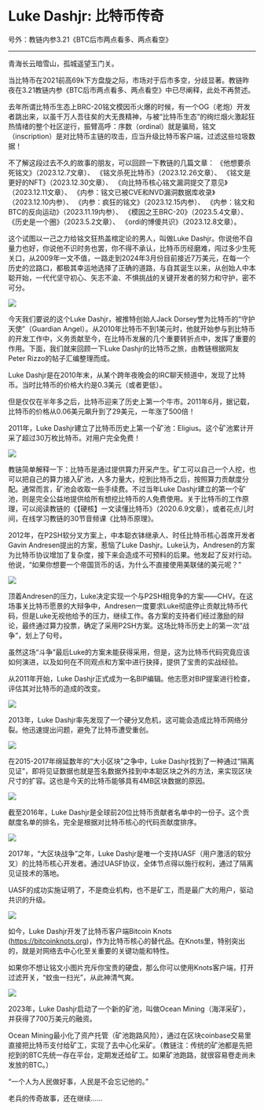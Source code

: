 # Luke Dashjr: 比特币传奇

号外：教链内参3.21《BTC后市两点看多、两点看空》

* * *

青海长云暗雪山，孤城遥望玉门关。

当比特币在2021前高69k下方盘旋之际，市场对于后市多空，分歧显著。教链昨夜在3.21教链内参《BTC后市两点看多、两点看空》中已尽阐释，此处不再赘述。

去年所谓比特币生态上BRC-20铭文模因币火爆的时候，有一个OG（老炮）开发者跳出来，以虽千万人吾往矣的大无畏精神，与被“比特币生态”的绚烂烟火激起狂热情绪的整个社区逆行，振臂高呼：序数（ordinal）就是骗局，铭文（inscription）是对比特币主链的攻击，应当升级比特币客户端，过滤这些垃圾数据！

不了解这段过去不久的故事的朋友，可以回顾一下教链的几篇文章：
《他想要杀死铭文》（2023.12.7文章）、
《铭文杀死比特币》（2023.12.26文章）、
《铭文是更好的NFT》（2023.12.30文章）、
《向比特币核心铭文漏洞提交了意见》（2023.12.11文章）、
《内参：铭文已被CVE和NVD漏洞数据库收录》（2023.12.10内参）、
《内参：疯狂的铭文》（2023.12.15内参）、
《内参：铭文和BTC的反向运动》（2023.11.19内参）、
《模因之王BRC-20》（2023.5.4文章）、
《历史是一个圈》（2023.5.2文章）、
《ordi的博傻共识》（2023.12.8文章）。

这个试图以一己之力给铭文狂热盖棺定论的男人，叫做Luke Dashjr。你说他不自量力也好，你说他不识时务也罢，你不得不承认，比特币历经磨难，闯过多少生死关口，从2009年一文不值，一路走到2024年3月份目前接近7万美元，在每一个历史的岔路口，都极其幸运地选择了正确的道路，与自其诞生以来，从创始人中本聪开始，一代代坚守初心、矢志不渝、不惧挑战的关键开发者的努力和守护，密不可分。

![](2024-03-22-A01.png)

今天我们要说的这个Luke Dashjr，被推特创始人Jack Dorsey誉为比特币的“守护天使”（Guardian Angel）。从2010年比特币不到1美元时，他就开始参与到比特币的开发工作中，义务贡献至今，在比特币发展的几个重要转折点中，发挥了重要的作用。下面，我们就来回顾一下Luke Dashjr的比特币之旅，由教链根据网友Peter Rizzo的帖子汇编整理而成。

Luke Dashjr是在2010年末，从某个跨年夜晚会的IRC聊天频道中，发现了比特币。当时比特币的价格大约是0.3美元（或者更低）。

但是仅仅在半年多之后，比特币迎来了历史上第一个牛市。2011年6月，据记载，比特币的价格从0.06美元飙升到了29美元，一年涨了500倍！

2011年，Luke Dashjr建立了比特币历史上第一个矿池：Eligius。这个矿池累计开采了超过30万枚比特币。对用户完全免费！

![](2024-03-22-A02.jpeg)

教链简单解释一下：比特币是通过提供算力开采产生。矿工可以自己一个人挖，也可以把自己的算力接入矿池，人多力量大，挖到比特币之后，按照算力贡献度分配。通常而言，矿池会收取一些手续费。不过当年Luke Dashjr建立的第一个矿池，则是完全公益地提供给所有想挖比特币的人免费使用。关于比特币的工作原理，可以阅读教链的《【硬核】一文读懂比特币》（2020.6.9文章），或者花点儿时间，在线学习教链的30节音频课《比特币原理》。

2012年，在P2SH软分叉方案上，中本聪衣钵继承人、时任比特币核心首席开发者Gavin Andresen提出的方案，惹恼了Luke Dashjr。Luke认为，Andresen的方案为比特币协议增加了复杂度，接下来会造成不可预料的后果。他发起了反对行动。他说，“如果你想要一个帝国货币的话，为什么不直接使用美联储的美元呢？”

![](2024-03-22-A03.webp)

顶着Andresen的压力，Luke决定实现一个与P2SH相竞争的方案——CHV。在这场事关比特币愿景的大辩争中，Andresen一度要求Luke彻底停止贡献比特币代码，但是Luke无视他给予的压力，继续工作。各方案的支持者们经过激励的辩论，最终通过算力投票，确定了采用P2SH方案。这场比特币历史上的第一次“战争”，划上了句号。

虽然这场“斗争”最后Luke的方案未能获得采用，但是，这为比特币代码究竟应该如何演进，以及如何在不同观点和方案中进行抉择，提供了宝贵的实战经验。

从2011年开始，Luke Dashjr正式成为一名BIP编辑。他志愿对BIP提案进行检查，评估其对比特币的造成的改变。

![](2024-03-22-A04.jpeg)

2013年，Luke Dashjr率先发现了一个硬分叉危机，这可能会造成比特币网络分裂。他迅速提出问题，避免了比特币遭受重创。

![](2024-03-22-A05.png)

在2015-2017年绵延数年的“大小区块”之争中，Luke Dashjr找到了一种通过“隔离见证”，即将见证数据也就是签名数据外挂到中本聪区块之外的方法，来实现区块尺寸的扩容。这也是今天的比特币能够具有4MB区块数据的原因。

![](2024-03-22-A06.png)

截至2016年，Luke Dashjr是全球前20位比特币贡献者名单中的一份子。这个贡献度名单的排名，完全是根据对比特币核心的代码贡献度排序。

![](2024-03-22-A07.png)

2017年，“大区块战争”之年，Luke Dashjr是唯一个支持UASF（用户激活的软分叉）的比特币核心开发者。通过UASF协议，全体节点得以施行权利，通过了隔离见证技术的落地。

UASF的成功实施证明了，不是商业机构，也不是矿工，而是最广大的用户，驱动共识的升级。

![](2024-03-22-A08.jpeg)

如今，Luke Dashjr开发了比特币客户端Bitcoin Knots (https://bitcoinknots.org)，作为比特币核心的替代品。在Knots里，特别突出的，就是对网络去中心化至关重要的关键功能和特性。

如果你不想让铭文小图片充斥你宝贵的硬盘，那么你可以使用Knots客户端，打开过滤开关，“蚊虫一扫光”，从此神清气爽。

![](2024-03-22-A09.jpeg)

2023年，Luke Dashjr启动了一个新的矿池，叫做Ocean Mining（海洋采矿），并获得了700万美元的融资。

Ocean Mining最小化了资产托管（矿池跑路风险），通过在区块coinbase交易里直接把比特币支付给矿工，实现了去中心化采矿。（教链注：传统的矿池都是先把挖到的BTC先统一存在平台，定期发还给矿工。如果矿池跑路，就很容易卷走尚未发放的BTC。）

“一个人为人民做好事，人民是不会忘记他的。”

老兵的传奇故事，还在继续……
